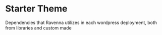 # Starter Theme
Dependencies that Ravenna utilizes in each wordpress deployment, both from libraries and custom made
